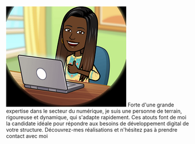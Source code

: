 ![cover](https://github.com/Fatoudia/Fatoudia/blob/main/MyProfile.png)
Forte d'une grande expertise dans le secteur du
numérique, je suis une personne de terrain, rigoureuse et
dynamique, qui s'adapte rapidement. Ces atouts font de
moi la candidate idéale pour répondre aux besoins de
développement digital de votre structure. Découvrez-mes
réalisations et n'hésitez pas à prendre contact avec moi
